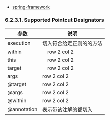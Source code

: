 
- [spring-framework](https://docs.spring.io/spring-framework/docs/2.5.x/reference/aop.html)

### 6.2.3.1. Supported Pointcut Designators

参数 | 说明
---|---
execution | 切入符合给定正则的的方法
within |　row 2 col 2
this |　row 2 col 2
target |　row 2 col 2
args | row 2 col 2
@target | row 2 col 2
@args | row 2 col 2
@within | row 2 col 2
@annotation | 表示带该注解的都切入

